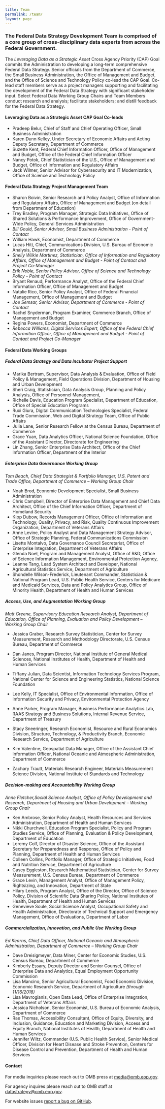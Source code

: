 ```yaml
---
title: Team
permalink: /team/
layout: page
---
```


### The Federal Data Strategy Development Team is comprised of a core group of cross-disciplinary data experts from across the Federal Government.

The _Leveraging Data as a Strategic Asset_ Cross Agency Priority (CAP) Goal commits the Administration to developing a long-term comprehensive Federal Data Strategy. Senior officials from the Department of Commerce, the Small Business Administration, the Office of Management and Budget, and the Office of Science and Technology Policy co-lead the CAP Goal. Co-lead staff members serve as a project managers supporting and facilitating the development of the Federal Data Strategy with significant stakeholder input. Select Federal Data Working Group Chairs and Team Members conduct research and analysis; facilitate stakeholders; and distill feedback for the Federal Data Strategy. 

#### Leveraging Data as a Strategic Asset CAP Goal Co-leads
* Pradeep Belur, Chief of Staff and Chief Operating Officer, Small Business Administration
* Karen Dunn Kelley, Under Secretary of Economic Affairs and Acting Deputy Secretary, Department of Commerce
* Suzette Kent, Federal Chief Information Officer, Office of Management and Budget, Office of the Federal Chief Information Officer
* Nancy Potok, Chief Statistician of the U.S., Office of Management and Budget, Office of Information and Regulatory Affairs
* Jack Wilmer, Senior Advisor for Cybersecurity and IT Modernization, Office of Science and Technology Policy

#### Federal Data Strategy Project Management Team
* Sharon Boivin, Senior Research and Policy Analyst, Office of Information and Regulatory Affairs, Office of Management and Budget (on detail from Department of Education)
* Trey Bradley, Program Manager, Strategic Data Initiatives, Office of Shared Solutions & Performance Improvement, Office of Government-Wide Policy, General Services Administration
* *Bill Gould, Senior Advisor, Small Business Administration - Point of Contact* 
* William Hawk, Economist, Department of Commerce
* Lucas Hitt, Chief, Communications Division, U.S. Bureau of Economic Analysis, Department of Commerce
* *Shelly Wilkie Martinez, Statistician, Office of Information and Regulatory Affairs, Office of Management and Budget - Point of Contact and Project Co-Manager*  
* *Erik Noble, Senior Policy Advisor, Office of Science and Technology Policy - Point of Contact*  
* Bryant Renaud, Performance Analyst, Office of the Federal Chief Information Officer, Office of Management and Budget
* Natalie Rico, Senior Policy Analyst, Office of Federal Financial Management, Office of Management and Budget 
* *Joe Semsar, Senior Advisor, Department of Commerce - Point of Contact*  
* Rachel Snyderman, Program Examiner,  Commerce Branch, Office of Management and Budget
* Regina Powers, Economist, Department of Commerce
* *Rebecca Williams, Digital Services Expert, Office of the Federal Chief Information Officer, Office of Management and Budget - Point of Contact and Project Co-Manager*  

#### Federal Data Working Groups

##### Federal Data Strategy and Data Incubator Project Support 
* Marika Bertram, Supervisor, Data Analysis & Evaluation, Office of Field Policy & Management, Field Operations Division, Department of Housing and Urban Development
* Sheri Craig, Statistician, Data Analysis Group, Planning and Policy Analysis, Office of Personnel Management,
* Richelle Davis, Education Program Specialist, Department of Education, Office of Special Education Programs
* Ruxi Giura, Digital Communication Technologies Specialist, Federal Trade Commission, Web and Digital Strategy Team, Office of Public Affairs
* Julia Lane, Senior Research Fellow at the Census Bureau, Department of Commerce
* Grace Yuan, Data Analytics Officer, National Science Foundation, Office of the Assistant Director, Directorate for Engineering
* Lin Zhang, Senior Enterprise Data Architect, Office of the Chief Information Officer, Department of the Interior

##### Enterprise Data Governance Working Group
*Tom Beach, Chief Data Strategist & Portfolio Manager, U.S. Patent and Trade Office, Department of Commerce – Working Group Chair*
* Noah Brod, Economic Development Specialist, Small Business Administration
* Chris Campbell, Director of Enterprise Data Management and Chief Data Architect, Office of the Chief Information Officer, Department of Homeland Security
* Kipp Dubow, Records Management Officer, Office of Information and Technology, Quality, Privacy, and Risk, Quality Continuous Improvement Organization, Department of Veterans Affairs
* Anne Levine, Policy Analyst and Data Management Strategy Advisor, Office of Strategic Planning, Federal Communications Commission
* Lisette Montalvo, Data Governance Council Secretariat, Office of Enterprise Integration, Department of Veterans Affairs
* Glenda Noel, Program and Management Analyst, Office of R&D, Office of Science Information Management, Environmental Protection Agency,
* Leanne Tang, Lead System Architect and Developer, National Agricultural Statistics Service, Department of Agriculture
* Shondelle Wilson-Frederick, Lieutenant Commander, Statistician & National Program Lead, U.S. Public Health Service, Centers for Medicare and Medicaid Services, Data and Policy Analytics Group, Office of Minority Health, Department of Health and Human Services

##### Access, Use, and Augmentation Working Group 
*Matt Greene, Supervisory Education Research Analyst, Department of Education, Office of Planning, Evaluation and Policy Development – Working Group Chair*
* Jessica Graber, Research Survey Statistician, Center for Survey Measurement, Research and Methodology Directorate, U.S. Census Bureau, Department of Commerce
* Dan Janes, Program Director, National Institute of General Medical Sciences, National Institutes of Health, Department of Health and Human Services
* Tiffany Julian, Data Scientist, Information Technology Services Program, National Center for Science and Engineering Statistics, National Science Foundation
* Lee Kelly, IT Specialist, Office of Environmental Information, Office of Information Security and Privacy, Environmental Protection Agency

* Anne Parker, Program Manager, Business Performance Analytics Lab, RAAS Strategy and Business Solutions, Internal Revenue Service, Department of Treasury
* Stacy Sneeringer, Research Economist, Resource and Rural Economics Division, Structure, Technology, & Productivity Branch, Economic Research Service, Department of Agriculture
* Kim Valentine, Geospatial Data Manager, Office of the Assistant Chief Information Officer, National Oceanic and Atmospheric Administration, Department of Commerce
* Zachary Trautt, Materials Research Engineer, Materials Measurement Science Division, National Institute of Standards and Technology

##### Decision-making and Accountability Working Group
*Anne Fletcher,Social Science Analyst, Office of Policy Development and Research, Department of Housing and Urban Development – Working Group Chair*
* Ken Ambrose, Senior Policy Analyst, Health Resources and Services Administration, Department of Health and Human Services
* Nikki Churchwell, Education Program Specialist, Policy and Program Studies Service, Office of Planning, Evaluation & Policy Development, Department of Education
* Leremy Colf, Director of Disaster Science, Office of the Assistant Secretary for Preparedness and Response, Office of Policy and Planning, Department of Health and Human Services
* Colleen Collins, Portfolio Manager, Office of Strategic Initiatives, Food and Nutrition Service, Department of Agriculture
* Casey Eggleston, Research Mathematical Statistician, Center for Survey Measurement, U.S. Census Bureau, Department of Commerce 
* Grace Levin, Management Analyst, Office of Management Policy, Rightsizing, and Innovation, Department of State
* Hilary Leeds, Program Analyst, Office of the Director, Office of Science Policy, Division of Scientific Data Sharing Policy, National Institutes of Health, Department of Health and Human Services
* Genevieve Soule, Social Science Analyst, Occupational Safety and Health Administration, Directorate of Technical Support and Emergency Management, Office of Evaluations, Department of Labor

##### Commercialization, Innovation, and Public Use Working Group
*Ed Kearns, Chief Data Officer, National Oceanic and Atmospheric Administration, Department of Commerce – Working Group Chair*
* Dave Dreisigmeyer, Data Miner, Center for Economic Studies, U.S. Census Bureau, Department of Commerce
* Kimberly Essary, Deputy Director and Senior Counsel, Office of Enterprise Data and Analytics, Equal Employment Opportunity Commission
* Lisa Mancino, Senior Agricultural Economist, Food Economic Division, Economic Research Service, Department of Agriculture *(through 11/16/2018)*
* Lisa Mavrogianis, Open Data Lead, Office of Enterprise Integration, Department of Veterans Affairs
* Jessica Nicholson, Senior Economist, U.S. Bureau of Economic Analysis, Department of Commerce
* Rae Thomas, Accessibility Consultant, Office of Equity, Diversity, and Inclusion, Guidance, Education and Marketing Division, Access and Equity Branch, National Institutes of Health, Department of Health and Human Services
* Jennifer Wiltz, Commander (U.S. Public Health Service), Senior Medical Officer, Division for Heart Disease and Stroke Prevention, Centers for Disease Control and Prevention, Department of Health and Human Services

#### Contact
For media inquiries please reach out to OMB press at [media@omb.eop.gov](mailto:media@omb.eop.gov).

For agency inquires please reach out to OMB staff at [datastrategy@omb.eop.gov](mailto:datastrategy@omb.eop.gov). 

For website issues [report a bug on GitHub](https://github.com/GSA/data-strategy/issues).
